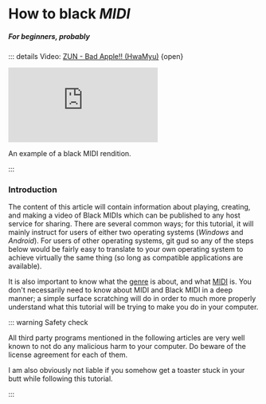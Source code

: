 
# How to black *MIDI*

##### *For beginners, probably*

::: details Video: [ZUN - Bad Apple!! (HwaMyu)][a] {open}

<iframe
  src="https://youtube.owacon.moe/embed/twaJeiD-hnw?t=13"
  allow="accelerometer; autoplay; encrypted-media; gyroscope; picture-in-picture" 
  frameborder="0" 
  allowfullscreen
></iframe>

An example of a black MIDI rendition.

:::

### Introduction

The content of this article will contain information about playing, creating,
and making a video of Black MIDIs which can be published to any host service
for sharing. There are several common ways; for this tutorial, it will mainly
instruct for users of either two operating systems (*Windows* and *Android*).
For users of other operating systems, git gud so any of the steps below would
be fairly easy to translate to your own operating system to achieve virtually
the same thing (so long as compatible applications are available).

It is also important to know what the [genre][g] is about, and what [MIDI][m]
is. You don't necessarily need to know about MIDI and Black MIDI in a deep
manner; a simple surface scratching will do in order to much more properly
understand what this tutorial will be trying to make you do in your computer.

::: warning Safety check

All third party programs mentioned in the following articles are very well
known to not do any malicious harm to your computer. Do beware of the license
agreement for each of them.

I am also obviously not liable if you somehow get a toaster stuck in your butt
while following this tutorial.

:::

[a]: <https://youtu.owacon.moe/twaJeiD-hnw?t=13>
[g]: <https://en.wikipedia.org/wiki/Black_MIDI>
[m]: <https://simple.wikipedia.org/wiki/MIDI>